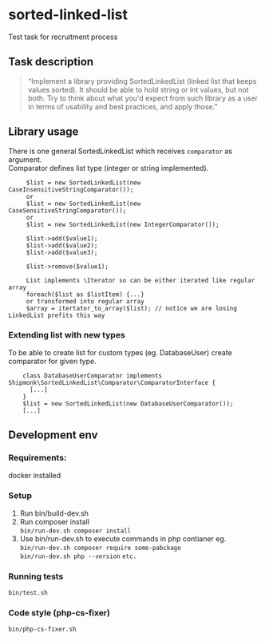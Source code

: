 # sorted-linked-list
Test task for recruitment process

## Task description
>“Implement a library providing SortedLinkedList
(linked list that keeps values sorted). It should be
able to hold string or int values, but not both. Try to
think about what you'd expect from such library as a
user in terms of usability and best practices, and apply those.”


## Library usage
There is one general SortedLinkedList which receives `comparator` as argument.  
Comparator defines list type (integer or string implemented).
```
     $list = new SortedLinkedList(new CaseInsensitiveStringComparator());
     or
     $list = new SortedLinkedList(new CaseSensitiveStringComparator());
     or
     $list = new SortedLinkedList(new IntegerComparator());
     
     $list->add($value1);
     $list->add($value2);
     $list->add($value3);
     
     $list->remove($value1);
     
     List implements \Iterator so can be either iterated like regular array
     foreach($list as $listItem) {...}
     or transformed into regular array
     $array = itertator_to_array($list); // notice we are losing LinkedList prefits this way
```
### Extending list with new types
To be able to create list for custom types (eg. DatabaseUser) create comparator for given type.
```
    class DatabaseUserComparator implements Shipmonk\SortedLinkedList\Comparator\ComparatorInterface {
      [...]
    }
    $list = new SortedLinkedList(new DatabaseUserComparator());
    [...]
```

## Development env 
### Requirements:
docker installed
### Setup
1. Run bin/build-dev.sh
2. Run composer install  
`bin/run-dev.sh composer install`
3. Use bin/run-dev.sh to execute commands in php contianer eg.  
`bin/run-dev.sh composer require some-pabckage`  
`bin/run-dev.sh php --version`
`etc.`
### Running tests
`bin/test.sh`
### Code style (php-cs-fixer)
`bin/php-cs-fixer.sh`
